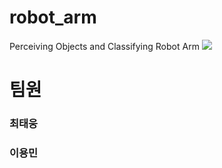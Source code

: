 # robot_arm
Perceiving Objects and Classifying Robot Arm
<img src="https://capsule-render.vercel.app/api?type=waving&height=300&color=0:4B0082,100:002E5D8&text=Robot%20Arm&reversal=true&textBg=false" />


<h1>팀원</h1>
<h3>최태웅</h3>
<h3>이용민</h3>
